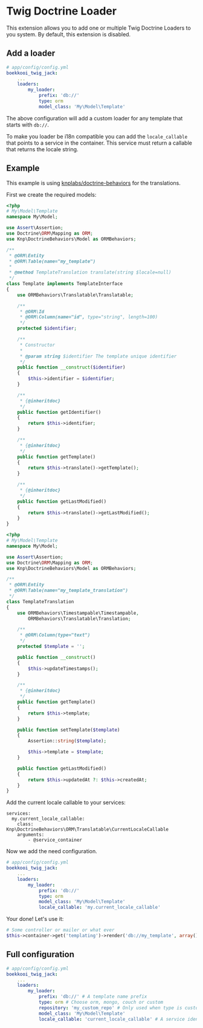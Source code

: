 Twig Doctrine Loader
=============
This extension allows you to add one or multiple Twig Doctrine Loaders to you system.
By default, this extension is disabled.

Add a loader
-------------
```YAML
# app/config/config.yml
boekkooi_twig_jack:
    ...
    loaders:
        my_loader:
            prefix: 'db://'
            type: orm
            model_class: 'My\Model\Template'
```
The above configuration will add a custom loader for any template that starts with `db://`.

To make you loader be i18n compatible you can add the `locale_callable` that points to a service in the container.
This service must return a callable that returns the locale string.

Example
-------------
This example is using [knplabs/doctrine-behaviors](https://packagist.org/packages/knplabs/doctrine-behaviors) for the translations.

First we create the required models:
```PHP
<?php
# My\Model\Template
namespace My\Model;

use Assert\Assertion;
use Doctrine\ORM\Mapping as ORM;
use Knp\DoctrineBehaviors\Model as ORMBehaviors;

/**
 * @ORM\Entity
 * @ORM\Table(name="my_template")
 *
 * @method TemplateTranslation translate(string $locale=null)
 */
class Template implements TemplateInterface
{
    use ORMBehaviors\Translatable\Translatable;

    /**
     * @ORM\Id
     * @ORM\Column(name="id", type="string", length=100)
     */
    protected $identifier;

    /**
     * Constructor
     *
     * @param string $identifier The template unique identifier
     */
    public function __construct($identifier)
    {
        $this->identifier = $identifier;
    }

    /**
     * {@inheritdoc}
     */
    public function getIdentifier()
    {
        return $this->identifier;
    }

    /**
     * {@inheritdoc}
     */
    public function getTemplate()
    {
        return $this->translate()->getTemplate();
    }

    /**
     * {@inheritdoc}
     */
    public function getLastModified()
    {
        return $this->translate()->getLastModified();
    }
}
```

```PHP
<?php
# My\Model\Template
namespace My\Model;

use Assert\Assertion;
use Doctrine\ORM\Mapping as ORM;
use Knp\DoctrineBehaviors\Model as ORMBehaviors;

/**
 * @ORM\Entity
 * @ORM\Table(name="my_template_translation")
 */
class TemplateTranslation
{
    use ORMBehaviors\Timestampable\Timestampable,
        ORMBehaviors\Translatable\Translation;

    /**
     * @ORM\Column(type="text")
     */
    protected $template = '';

    public function __construct()
    {
        $this->updateTimestamps();
    }

    /**
     * {@inheritdoc}
     */
    public function getTemplate()
    {
        return $this->template;
    }

    public function setTemplate($template)
    {
        Assertion::string($template);

        $this->template = $template;
    }

    public function getLastModified()
    {
        return $this->updatedAt ?: $this->createdAt;
    }
}
```

Add the current locale callable to your services:
```
services:
  my.current_locale_callable:
    class: Knp\DoctrineBehaviors\ORM\Translatable\CurrentLocaleCallable
    arguments:
        - @service_container
```

Now we add the need configuration.
```YAML
# app/config/config.yml
boekkooi_twig_jack:
    ...
    loaders:
        my_loader:
            prefix: 'db://'
            type: orm
            model_class: 'My\Model\Template'
            locale_callable: 'my.current_locale_callable'
```

Your done! Let's use it:

```PHP
# Some controller or mailer or what ever
$this->container->get('templating')->render('db://my_template', array());
```

Full configuration
-------------
```YAML
# app/config/config.yml
boekkooi_twig_jack:
    ...
    loaders:
        my_loader:
            prefix: 'db://' # A template name prefix
            type: orm # Choose orm, mongo, couch or custom
            repository: 'my_custom_repo' # Only used when type is custom
            model_class: 'My\Model\Template'
            locale_callable: 'current_locale_callable' # A service identifier that when invoked returns the locale to use
```
